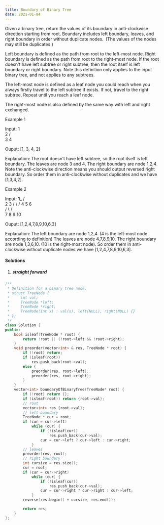 ```yaml
---
title: Boundary of Binary Tree
date: 2021-01-04
---
```

Given a binary tree, return the values of its boundary in anti-clockwise direction starting from root. Boundary includes left boundary, leaves, and right boundary in order without duplicate nodes.  (The values of the nodes may still be duplicates.)

Left boundary is defined as the path from root to the left-most node. Right boundary is defined as the path from root to the right-most node. If the root doesn't have left subtree or right subtree, then the root itself is left boundary or right boundary. Note this definition only applies to the input binary tree, and not applies to any subtrees.

The left-most node is defined as a leaf node you could reach when you always firstly travel to the left subtree if exists. If not, travel to the right subtree. Repeat until you reach a leaf node.

The right-most node is also defined by the same way with left and right exchanged.

Example 1

Input:
  1
   \
    2
   / \
  3   4

Ouput:
[1, 3, 4, 2]

Explanation:
The root doesn't have left subtree, so the root itself is left boundary.
The leaves are node 3 and 4.
The right boundary are node 1,2,4. Note the anti-clockwise direction means you should output reversed right boundary.
So order them in anti-clockwise without duplicates and we have [1,3,4,2].
 

Example 2

Input:
    ____1_____
   /          \
  2            3
 / \          / 
4   5        6   
   / \      / \
  7   8    9  10  
       
Ouput:
[1,2,4,7,8,9,10,6,3]

Explanation:
The left boundary are node 1,2,4. (4 is the left-most node according to definition)
The leaves are node 4,7,8,9,10.
The right boundary are node 1,3,6,10. (10 is the right-most node).
So order them in anti-clockwise without duplicate nodes we have [1,2,4,7,8,9,10,6,3].

#### Solutions


1. ##### straight forward

```cpp
/**
 * Definition for a binary tree node.
 * struct TreeNode {
 *     int val;
 *     TreeNode *left;
 *     TreeNode *right;
 *     TreeNode(int x) : val(x), left(NULL), right(NULL) {}
 * };
 */
class Solution {
public:
    bool isleaf(TreeNode * root) {
        return !root || (!root->left && !root->right);
    }
    void preorder(vector<int> & res, TreeNode * root) {
        if (!root) return;
        if (isleaf(root))
            res.push_back(root->val);
        else {
            preorder(res, root->left);
            preorder(res, root->right);
        }
    }
    vector<int> boundaryOfBinaryTree(TreeNode* root) {
        if (!root) return {};
        if (isleaf(root)) return {root->val};
        // root
        vector<int> res {root->val};
        // left boundary
        TreeNode * cur = root;
        if (cur = cur->left)
            while (cur) {
                if (!isleaf(cur))
                    res.push_back(cur->val);
                cur = cur->left ? cur->left : cur->right;
            }
        // leaves
        preorder(res, root);
        // right boundary
        int cursize = res.size();
        cur = root;
        if (cur = cur->right)
            while (cur) {
                if (!isleaf(cur))
                    res.push_back(cur->val);
                cur = cur->right ? cur->right : cur->left;
            }
        reverse(res.begin() + cursize, res.end());

        return res;
    }
};
```